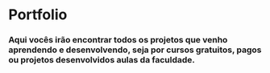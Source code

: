 # Portfolio
### Aqui vocês irão encontrar todos os projetos que venho aprendendo e desenvolvendo, seja por cursos gratuitos, pagos ou projetos desenvolvidos aulas da faculdade.
